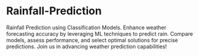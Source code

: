 # Rainfall-Prediction
Rainfall Prediction using Classification Models. Enhance weather forecasting accuracy by leveraging ML techniques to predict rain. Compare models, assess performance, and select optimal solutions for precise predictions. Join us in advancing weather prediction capabilities!
